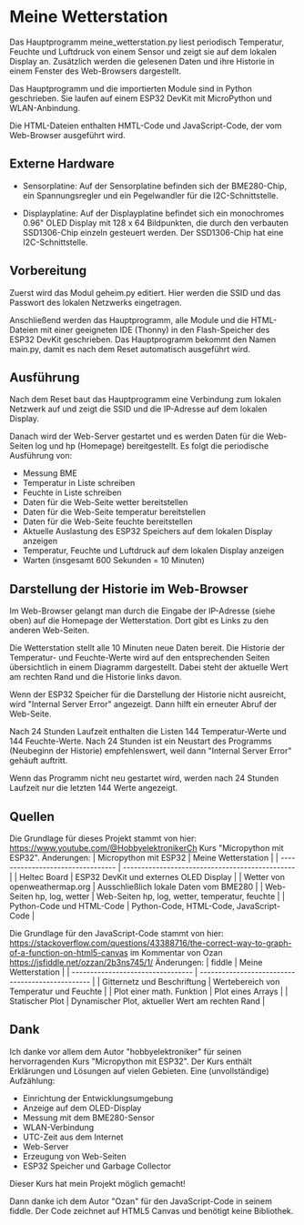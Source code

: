 # Meine Wetterstation

Das Hauptprogramm meine_wetterstation.py liest periodisch Temperatur, Feuchte und Luftdruck von einem Sensor und zeigt sie auf dem lokalen Display an. Zusätzlich werden die gelesenen Daten und ihre Historie in einem Fenster des Web-Browsers dargestellt. 

Das Hauptprogramm und die importierten Module sind in Python geschrieben. Sie laufen auf einem ESP32 DevKit mit MicroPython und WLAN-Anbindung. 

Die HTML-Dateien enthalten HMTL-Code und JavaScript-Code, der vom Web-Browser ausgeführt wird. 

## Externe Hardware
- Sensorplatine: Auf der Sensorplatine befinden sich der BME280-Chip, ein Spannungsregler und ein Pegelwandler für die I2C-Schnittstelle.

- Displayplatine: Auf der Displayplatine befindet sich ein monochromes 0.96" OLED Display mit 128 x 64 Bildpunkten, die durch den verbauten SSD1306-Chip einzeln gesteuert werden. Der SSD1306-Chip hat eine I2C-Schnittstelle. 

## Vorbereitung
Zuerst wird das Modul geheim.py editiert. Hier werden die SSID und das Passwort des lokalen Netzwerks eingetragen. 

Anschließend werden das Hauptprogramm, alle Module und die HTML-Dateien mit einer geeigneten IDE (Thonny) in den Flash-Speicher des ESP32 DevKit geschrieben. Das Hauptprogramm bekommt den Namen main.py, damit es nach dem Reset automatisch ausgeführt wird. 

## Ausführung
Nach dem Reset baut das Hauptprogramm eine Verbindung zum lokalen Netzwerk auf und zeigt die SSID und die IP-Adresse auf dem lokalen Display. 

Danach wird der Web-Server gestartet und es werden Daten für die Web-Seiten log und hp (Homepage) bereitgestellt. 
Es folgt die periodische Ausführung von:
- Messung BME
- Temperatur in Liste schreiben
- Feuchte in Liste schreiben
- Daten für die Web-Seite wetter bereitstellen
- Daten für die Web-Seite temperatur bereitstellen
- Daten für die Web-Seite feuchte bereitstellen 
- Aktuelle Auslastung des ESP32 Speichers auf dem lokalen Display anzeigen
- Temperatur, Feuchte und Luftdruck auf dem lokalen Display anzeigen
- Warten (insgesamt 600 Sekunden = 10 Minuten)

## Darstellung der Historie im Web-Browser
Im Web-Browser gelangt man durch die Eingabe der IP-Adresse (siehe oben) auf die Homepage der Wetterstation. Dort gibt es Links zu den anderen Web-Seiten. 

Die Wetterstation stellt alle 10 Minuten neue Daten bereit. Die Historie der Temperatur- und Feuchte-Werte wird auf den entsprechenden Seiten übersichtlich in einem Diagramm dargestellt. Dabei steht der aktuelle Wert am rechten Rand und die Historie links davon. 

Wenn der ESP32 Speicher für die Darstellung der Historie nicht ausreicht, wird "Internal Server Error" angezeigt. Dann hilft ein erneuter Abruf der Web-Seite. 

Nach 24 Stunden Laufzeit enthalten die Listen 144 Temperatur-Werte und 144 Feuchte-Werte. Nach 24 Stunden ist ein Neustart des Programms (Neubeginn der Historie) empfehlenswert, weil dann "Internal Server Error" gehäuft auftritt. 

Wenn das Programm nicht neu gestartet wird, werden nach 24 Stunden Laufzeit nur die letzten 144 Werte angezeigt. 

## Quellen
Die Grundlage für dieses Projekt stammt von hier: https://www.youtube.com/@HobbyelektronikerCh Kurs "Micropython mit ESP32".
Änderungen:
| Micropython mit ESP32             | Meine Wetterstation                             |
| --------------------------------- | ----------------------------------------------- |
| Heltec Board                      | ESP32 DevKit und externes OLED Display          |
| Wetter von openweathermap.org     | Ausschließlich lokale Daten vom BME280          |
| Web-Seiten hp, log, wetter        | Web-Seiten hp, log, wetter, temperatur, feuchte |
| Python-Code und HTML-Code         | Python-Code, HTML-Code, JavaScript-Code         |

Die Grundlage für den JavaScript-Code stammt von hier: 
https://stackoverflow.com/questions/43388716/the-correct-way-to-graph-of-a-function-on-html5-canvas im Kommentar von Ozan https://jsfiddle.net/ozzan/2b3ns745/1/
Änderungen: 
| fiddle                            | Meine Wetterstation                              |
| --------------------------------- | ------------------------------------------------ |
| Gitternetz und Beschriftung       | Wertebereich von Temperatur und Feuchte          |
| Plot einer math. Funktion         | Plot eines Arrays                                |
| Statischer Plot                   | Dynamischer Plot, aktueller Wert am rechten Rand |

## Dank
Ich danke vor allem dem Autor "hobbyelektroniker" für seinen hervorragenden Kurs "Micropython mit ESP32". Der Kurs enthält Erklärungen und Lösungen auf vielen Gebieten. Eine (unvollständige) Aufzählung:
- Einrichtung der Entwicklungsumgebung
- Anzeige auf dem OLED-Display
- Messung mit dem BME280-Sensor
- WLAN-Verbindung
- UTC-Zeit aus dem Internet 
- Web-Server
- Erzeugung von Web-Seiten
- ESP32 Speicher und Garbage Collector

Dieser Kurs hat mein Projekt möglich gemacht!

Dann danke ich dem Autor "Ozan" für den JavaScript-Code in seinem fiddle. Der Code zeichnet auf HTML5 Canvas und benötigt keine Bibliothek.





